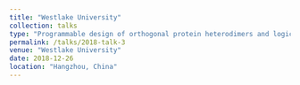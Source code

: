 ```yaml
---
title: "Westlake University"
collection: talks
type: "Programmable design of orthogonal protein heterodimers and logic gates"
permalink: /talks/2018-talk-3
venue: "Westlake University"
date: 2018-12-26
location: "Hangzhou, China"
---
```

